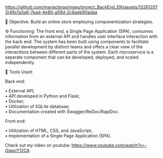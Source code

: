 https://github.com/mariaclarasimoes/project_BackEnd_EN/assets/132612073/49cfa3a6-7ead-4e80-a59d-2c8aeb90adaa

🎯 Objective: Build an online store employing componentization strategies. <br>

⚙ Functioning: The front end, a Single Page Application (SPA), consumes information from an external API and handles user interface interaction with the back end. The system has been built using components to facilitate parallel development by distinct teams and offers a clear view of the interactions between different parts of the system. Each microservice is a separate component that can be developed, deployed, and scaled independently. <br>

🔧 Tools Used:<br>

Back end:<br>

• External API;<br>
• API developed in Python and Flask;<br>
• Docker;<br>
• Utilization of SQLite database;<br>
• Documentation created with Swagger/ReDoc/RapiDoc.<br>

Front end:<br>

• Utilization of HTML, CSS, and JavaScript;<br>
• Implementation of a Single Page Application (SPA). <br>

Check out my video on youtube: https://www.youtube.com/watch?v=-GiapcY12CA
